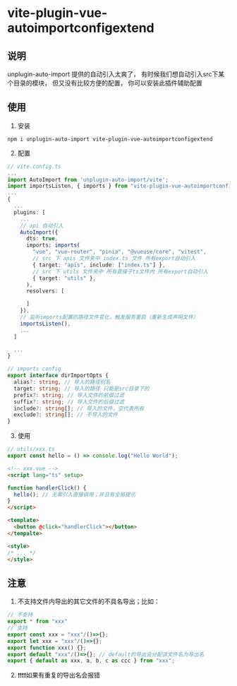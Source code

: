 # vite-plugin-vue-autoimportconfigextend

## 说明
unplugin-auto-import 提供的自动引入太爽了，
有时候我们想自动引入src下某个目录的模块，
但又没有比较方便的配置，
你可以安装此插件辅助配置


## 使用

1. 安装
```
npm i unplugin-auto-import vite-plugin-vue-autoimportconfigextend
```

2. 配置

```typescript
// vite.config.ts
...
import AutoImport from 'unplugin-auto-import/vite';
import importsListen, { imports } from "vite-plugin-vue-autoimportconfigextend"
...
{
  ...
  plugins: [
    ...
    // api 自动引入
    AutoImport({
      dts: true,
      imports: imports(
        "vue", "vue-router", "pinia", "@vueuse/core", "vitest",
        // src 下 apis 文件夹中 index.ts 文件 所有export自动引入
        { target: "apis", include: ["index.ts"] },
        // src 下 utils 文件夹中 所有直接子ts文件内 所有export自动引入
        { target: "utils" },
      ),
      resolvers: [

      ]
    }),
    // 监听imports配置的路径文件变化，触发服务重启（重新生成声明文件）
    importsListen(),
    ...
  ]

  ...
}

// imports config
export interface dirImportOpts {
  alias?: string, // 导入的路径别名
  target: string; // 导入的路径 只能是src目录下的
  prefix?: string; // 导入文件的前缀过滤
  suffix?: string; // 导入文件的后缀过滤
  include?: string[]; // 导入的文件，空代表所有
  exclude?: string[]; // 不导入的文件
}


```

3. 使用

```typescript
// utils/xxx.ts
export const hello = () => console.log("Hello World");
```

```html
<!-- xxx.vue -->
<script lang="ts" setup>

function handlerClick() {
  hello(); // 无需引入直接调用；并且有全局提示
}
</script>

<template>
  <button @click="handlerClick"></button>
</tempalte>

<style>
/* ... */
</style>

```

## 注意
1. 不支持文件内导出的其它文件的不具名导出；比如：
```typescript
// 不支持
export * from "xxx"
// 支持
export const xxx = "xxx"/()=>{};
export let xxx = "xxx"/()=>{};
export function xxx() {};
export default "xxx"/()=>{}; // default的导出会分配该文件名为导出名
export { default as xxx, a, b, c as ccc } from "xxx";
```
2. ❗❗❗❗如果有重复的导出名会报错